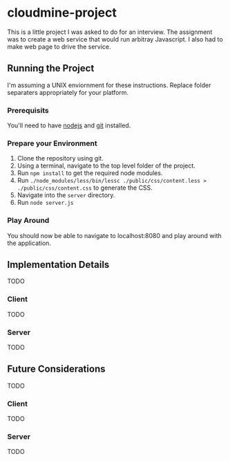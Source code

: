 # cloudmine-project #

This is a little project I was asked to do for an interview. The assignment was to create a web service that would run arbitray Javascript. I also had to make web page to drive the service.

## Running the Project ##

I'm assuming a UNIX enviornment for these instructions. Replace folder separaters appropriately for your platform.

### Prerequisits ###

You'll need to have [nodejs](http://nodejs.org) and [git](http://git-scm.com/) installed.

### Prepare your Environment ###

1. Clone the repository using git.
2. Using a terminal, navigate to the top level folder of the project.
3. Run `npm install` to get the required node modules.
4. Run `./node_modules/less/bin/lessc ./public/css/content.less > ./public/css/content.css` to generate the CSS.
5. Navigate into the `server` directory.
6. Run `node server.js`

### Play Around ###
You should now be able to navigate to localhost:8080 and play around with the application.

## Implementation Details ##
TODO

### Client ###
TODO

### Server ###
TODO

## Future Considerations ##
TODO

### Client ###
TODO

### Server ###
TODO